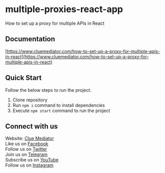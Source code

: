 # multiple-proxies-react-app

How to set up a proxy for multiple APIs in React

## Documentation

[https://www.cluemediator.com/how-to-set-up-a-proxy-for-multiple-apis-in-react](https://www.cluemediator.com/how-to-set-up-a-proxy-for-multiple-apis-in-react)

## Quick Start

Follow the below steps to run the project.

1. Clone repository
2. Run `npm i` command to install dependencies
3. Execute `npm start` command to run the project

## Connect with us

Website: [Clue Mediator](https://www.cluemediator.com)  
Like us on [Facebook](https://www.facebook.com/thecluemediator)  
Follow us on [Twitter](https://twitter.com/cluemediator)  
Join us on [Telegram](https://t.me/cluemediator)  
Subscribe us on [YouTube](https://www.youtube.com/ClueMediator)  
Follow us on [Instagram](https://www.instagram.com/clue_mediator)
